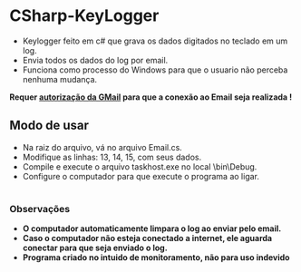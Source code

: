 # CSharp-KeyLogger
<ul>
  <li>Keylogger feito em c# que grava os dados digitados no teclado em um log.</li>
  <li>Envia todos os dados do log por email.</li>
  <li>Funciona como processo do Windows para que o usuario não perceba nenhuma mudança.</li>
</ul>

<p><b>Requer <a href="https://myaccount.google.com/lesssecureapps">autorização da GMail</a> para que a conexão ao Email seja realizada !</b></p>

<h2>Modo de usar</h2> 
<ul>
  <li>Na raiz do arquivo, vá no arquivo Email.cs.</li>
  <li>Modifique as linhas: 13, 14, 15, com seus dados.</li>
  <li>Compile e execute o arquivo taskhost.exe no local \bin\Debug.</li>
  <li>Configure o computador para que execute o programa ao ligar.</li>
</ul>
<h1></h1>
<h3>Observações</h3>
<ul>
	<li><b>O computador automaticamente limpara o log ao enviar pelo email.</b></li>
	<li><b>Caso o computador não esteja conectado a internet, ele aguarda conectar para que seja enviado o log.</b></li>
	<li><b>Programa criado no intuido de monitoramento, não para uso indevido</b></li>
</ul>
